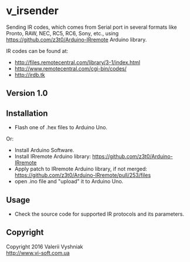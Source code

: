 # v_irsender

Sending IR codes, which comes from Serial port in several formats like Pronto, RAW, NEC, RC5, RC6, Sony, etc., using https://github.com/z3t0/Arduino-IRremote Arduino library.

IR codes can be found at:
- http://files.remotecentral.com/library/3-1/index.html
- http://www.remotecentral.com/cgi-bin/codes/
- http://irdb.tk

## Version 1.0

## Installation
- Flash one of .hex files to Arduino Uno.

Or:
- Install Arduino Software.
- Install IRremote Arduino library: https://github.com/z3t0/Arduino-IRremote
- Apply patch to IRremote Arduino library, if not merged: https://github.com/z3t0/Arduino-IRremote/pull/253/files
- open .ino file and "upload" it to Arduino Uno.

## Usage
- Check the source code for supported IR protocols and its parameters.

## Copyright
Copyright 2016 Valerii Vyshniak  
http://www.vi-soft.com.ua
